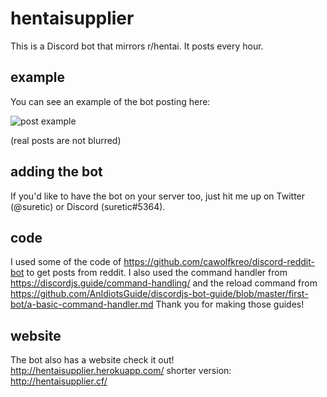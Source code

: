 # hentaisupplier

This is a Discord bot that mirrors r/hentai.
It posts every hour.

## example
You can see an example of the bot posting here:

![post example](https://i.imgur.com/794Vn3o.png)

(real posts are not blurred)

## adding the bot
If you'd like to have the bot on your server too, just hit me up on Twitter (@suretic) or Discord (suretic#5364).

## code
I used some of the code of https://github.com/cawolfkreo/discord-reddit-bot to get posts from reddit.
I also used the command handler from https://discordjs.guide/command-handling/ and the reload command from https://github.com/AnIdiotsGuide/discordjs-bot-guide/blob/master/first-bot/a-basic-command-handler.md
Thank you for making those guides!

## website
The bot also has a website check it out!
http://hentaisupplier.herokuapp.com/
shorter version: http://hentaisupplier.cf/

